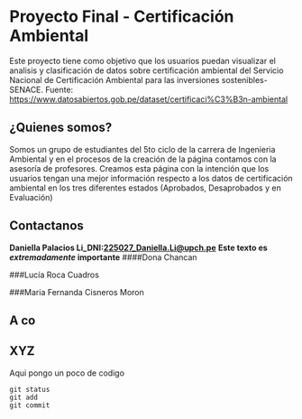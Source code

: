 # Proyecto Final - Certificación Ambiental
Este proyecto tiene como objetivo que los usuarios puedan visualizar el analisis y clasificación de datos sobre certificación ambiental del Servicio Nacional de Certificación Ambiental para las inversiones sostenibles-SENACE. Fuente: https://www.datosabiertos.gob.pe/dataset/certificaci%C3%B3n-ambiental

## ¿Quienes somos?
Somos un grupo de estudiantes del 5to ciclo de la carrera de Ingenieria Ambiental y en el procesos de la creación de la página contamos con la asesoría de profesores. Creamos esta página con la intención que los usuarios tengan una mejor información respecto a los datos de certificación ambiental en los tres diferentes estados (Aprobados, Desaprobados y en Evaluación)
## Contactanos
**Daniella  Palacios Li_DNI:225027_Daniella.Li@upch.pe**
**Este texto es _extremadamente_ importante**
####Dona Chancan



###Lucía Roca Cuadros 


###Maria Fernanda Cisneros Moron 

## A co

## XYZ

Aqui pongo un poco de codigo
```
git status
git add
git commit
```
